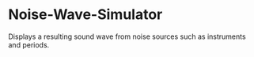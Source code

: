 # Noise-Wave-Simulator
Displays a resulting sound wave from noise sources such as instruments and periods.
